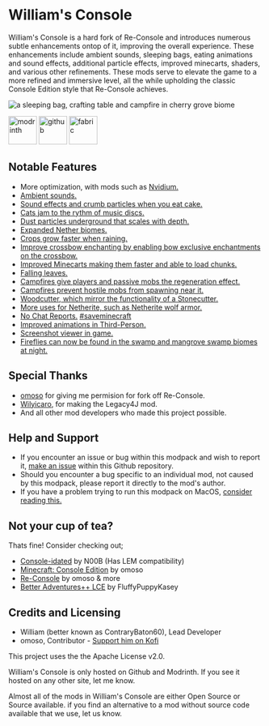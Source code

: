 # William's Console

William's Console is a hard fork of Re-Console and introduces numerous subtle enhancements ontop of it, improving the overall experience. These enhancements include ambient sounds, sleeping bags, eating animations and sound effects, additional particle effects, improved minecarts, shaders, and various other refinements. These mods serve to elevate the game to a more refined and immersive level, all the while upholding the classic Console Edition style that Re-Console achieves.
 
![a sleeping bag, crafting table and campfire in cherry grove biome](https://cdn.modrinth.com/data/RonOSA8X/images/c1fc5ced8756feeab2eacd5ba970e65e66719357.png)

<img alt="modrinth" height="56" src="https://cdn.jsdelivr.net/npm/@intergrav/devins-badges@3/assets/cozy/available/modrinth_vector.svg"> <img alt="github" height="56" src="https://cdn.jsdelivr.net/npm/@intergrav/devins-badges@3/assets/cozy/available/github_vector.svg"> <img alt="fabric" height="56" src="https://cdn.jsdelivr.net/npm/@intergrav/devins-badges@3/assets/cozy/supported/fabric_vector.svg">

## Notable Features

- More optimization, with mods such as [Nvidium.](https://modrinth.com/mod/nvidium)
- [Ambient sounds.](https://modrinth.com/mod/ambientsounds)
- [Sound effects and crumb particles when you eat cake.](https://modrinth.com/mod/cake-chomps)
- [Cats jam to the rythm of music discs.](https://modrinth.com/mod/cat_jam)
- [Dust particles underground that scales with depth.](https://modrinth.com/mod/cave-dust)
- [Expanded Nether biomes.](https://modrinth.com/mod/cinderscapes)
- [Crops grow faster when raining.](https://modrinth.com/mod/crops-love-rain)
- [Improve crossbow enchanting by enabling bow exclusive enchantments on the crossbow.](https://modrinth.com/project/crossbow-enchants)
- [Improved Minecarts making them faster and able to load chunks.](https://modrinth.com/datapack/darcenos-minecarts)
- [Falling leaves.](https://www.curseforge.com/minecraft/mc-mods/falling-leaves-fabric)
- [Campfires give players and passive mobs the regeneration effect.](https://serilum.com/mod/healing-campfire)
- [Campfires prevent hostile mobs from spawning near it.](https://serilum.com/mod/no-hostiles-around-campfire)
- [Woodcutter, which mirror the functionality of a Stonecutter.](https://nemonotfound.com)
- [More uses for Netherite, such as Netherite wolf armor.](https://modrinth.com/mod/netherite-extras)
- [No Chat Reports.](https://www.curseforge.com/minecraft/mc-mods/no-chat-reports) [#saveminecraft](https://www.youtube.com/watch?v=0X_SlIOLliQ)
- [Improved animations in Third-Person.](https://modrinth.com/mod/not-enough-animations)
- [Screenshot viewer in game.](https://modrinth.com/mod/screenshot-viewer)
- [Fireflies can now be found in the swamp and mangrove swamp biomes at night.](https://modrinth.com/datapack/vanilla-fireflies)

## Special Thanks
- [omoso](https://modrinth.com/user/omoso) for giving me permision for fork off Re-Console.
- [Wilyicaro](https://modrinth.com/user/wilyicaro), for making the Legacy4J mod.
- And all other mod developers who made this project possible.

## Help and Support
- If you encounter an issue or bug within this modpack and wish to report it, [make an issue](https://github.com/contrarybaton60/Williams-Console/issues) within this Github repository.
- Should you encounter a bug specific to an individual mod, not caused by this modpack, please report it directly to the mod's author.
- If you have a problem trying to run this modpack on MacOS, [consider reading this.](https://github.com/contrarybaton60/Williams-Console/wiki/Running-William's-Console-or-Re%E2%80%90Console-on-MacOS)

## Not your cup of tea?
Thats fine! Consider checking out;
- [Console-idated](https://modrinth.com/modpack/console-idated) by N00B (Has LEM compatibility)
- [Minecraft: Console Edition](https://modrinth.com/modpack/consoleedition) by omoso
- [Re-Console](https://modrinth.com/modpack/legacy-minecraft) by omoso & more
- [Better Adventures++ LCE](https://modrinth.com/modpack/better-adventures++-lce) by FluffyPuppyKasey

## Credits and Licensing
- William (better known as ContraryBaton60), Lead Developer
- omoso, Contributor - [Support him on Kofi](https://ko-fi.com/omoso)

This project uses the the Apache License v2.0.

William's Console is only hosted on Github and Modrinth. If you see it hosted on any other site, let me know.

Almost all of the mods in William's Console are either Open Source or Source available. if you find an alternative to a mod without source code available that we use, let us know.
